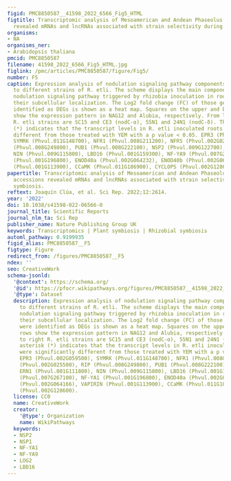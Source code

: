 ```yaml
---
figid: PMC8850587__41598_2022_6566_Fig5_HTML
figtitle: Transcriptomic analysis of Mesoamerican and Andean Phaseolus vulgaris accessions
  revealed mRNAs and lncRNAs associated with strain selectivity during symbiosis
organisms:
- NA
organisms_ner:
- Arabidopsis thaliana
pmcid: PMC8850587
filename: 41598_2022_6566_Fig5_HTML.jpg
figlink: /pmc/articles/PMC8850587/figure/Fig5/
number: F5
caption: Expression analysis of nodulation signaling pathway components in response
  to different strains of R. etli. The scheme displays the main components of the
  nodulation signaling pathway triggered by rhizobia inoculation in root cells and
  their subcellular localization. The Log2 fold change (FC) of those genes that were
  identified as DEGs is shown as a heat map. Squares on the upper and bottom rows
  show the expression pattern in NAG12 and Alubia, respectively. From left to right
  R. etli strains are SC15 and CE3 (nodC-α), 55N1 and 24N1 (nodC-δ). The asterisk
  (*) indicates that the transcript levels in R. etli inoculated roots were significantly
  different from those treated with YEM with a p value < 0.05. EPR3 (Phvul.002G059500),
  SYMRK (Phvul.011G148700), NFR1 (Phvul.008G211200), NFR5 (Phvul.002G025500), RIP
  (Phvul.008G249800), PUB1 (Phvul.008G222100), NSP2 (Phvul.009G122700), ERN1 (Phvul.001G111800),
  NIN (Phvul.009G115800), LBD16 (Phvul.001G159300), NF-YA9 (Phvul.007G267100), NF-YA1
  (Phvul.001G196800), ENOD40a (Phvul.002G064232), ENOD40b (Phvul.002G064166), VAPIRIN
  (Phvul.001G113900), CCaMK (Phvul.011G186900), CYCLOPS (Phvul.002G128600).
papertitle: Transcriptomic analysis of Mesoamerican and Andean Phaseolus vulgaris
  accessions revealed mRNAs and lncRNAs associated with strain selectivity during
  symbiosis.
reftext: Joaquín Clúa, et al. Sci Rep. 2022;12:2614.
year: '2022'
doi: 10.1038/s41598-022-06566-0
journal_title: Scientific Reports
journal_nlm_ta: Sci Rep
publisher_name: Nature Publishing Group UK
keywords: Transcriptomics | Plant symbiosis | Rhizobial symbiosis
automl_pathway: 0.9199935
figid_alias: PMC8850587__F5
figtype: Figure
redirect_from: /figures/PMC8850587__F5
ndex: ''
seo: CreativeWork
schema-jsonld:
  '@context': https://schema.org/
  '@id': https://pfocr.wikipathways.org/figures/PMC8850587__41598_2022_6566_Fig5_HTML.html
  '@type': Dataset
  description: Expression analysis of nodulation signaling pathway components in response
    to different strains of R. etli. The scheme displays the main components of the
    nodulation signaling pathway triggered by rhizobia inoculation in root cells and
    their subcellular localization. The Log2 fold change (FC) of those genes that
    were identified as DEGs is shown as a heat map. Squares on the upper and bottom
    rows show the expression pattern in NAG12 and Alubia, respectively. From left
    to right R. etli strains are SC15 and CE3 (nodC-α), 55N1 and 24N1 (nodC-δ). The
    asterisk (*) indicates that the transcript levels in R. etli inoculated roots
    were significantly different from those treated with YEM with a p value < 0.05.
    EPR3 (Phvul.002G059500), SYMRK (Phvul.011G148700), NFR1 (Phvul.008G211200), NFR5
    (Phvul.002G025500), RIP (Phvul.008G249800), PUB1 (Phvul.008G222100), NSP2 (Phvul.009G122700),
    ERN1 (Phvul.001G111800), NIN (Phvul.009G115800), LBD16 (Phvul.001G159300), NF-YA9
    (Phvul.007G267100), NF-YA1 (Phvul.001G196800), ENOD40a (Phvul.002G064232), ENOD40b
    (Phvul.002G064166), VAPIRIN (Phvul.001G113900), CCaMK (Phvul.011G186900), CYCLOPS
    (Phvul.002G128600).
  license: CC0
  name: CreativeWork
  creator:
    '@type': Organization
    name: WikiPathways
  keywords:
  - NSP2
  - NSP1
  - NF-YA1
  - NF-YA9
  - LOG2
  - LBD16
---
```

